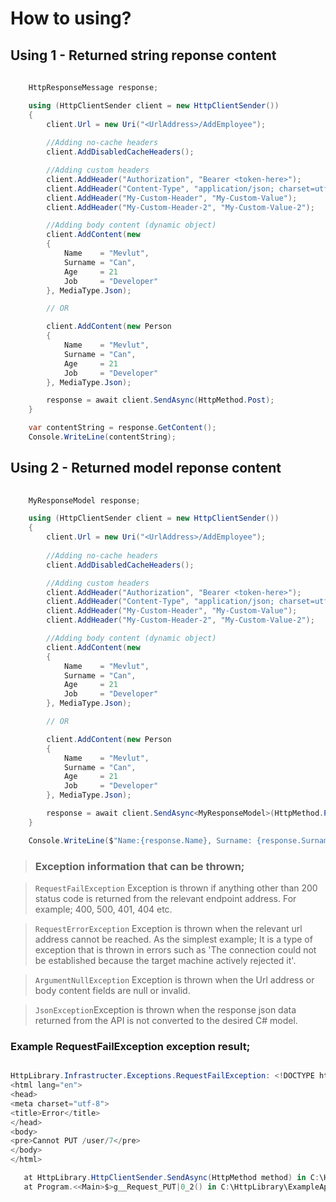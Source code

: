 # How to using?

## Using 1 - Returned string reponse content

```cs
    
    HttpResponseMessage response;

    using (HttpClientSender client = new HttpClientSender())
    {
        client.Url = new Uri("<UrlAddress>/AddEmployee");
        
        //Adding no-cache headers        
        client.AddDisabledCacheHeaders();

        //Adding custom headers
        client.AddHeader("Authorization", "Bearer <token-here>");
        client.AddHeader("Content-Type", "application/json; charset=utf-8;");
        client.AddHeader("My-Custom-Header", "My-Custom-Value");
        client.AddHeader("My-Custom-Header-2", "My-Custom-Value-2");

        //Adding body content (dynamic object)
        client.AddContent(new
        {
            Name    = "Mevlut",
            Surname = "Can",
            Age     = 21
            Job     = "Developer"
        }, MediaType.Json);

        // OR

        client.AddContent(new Person 
        {
            Name    = "Mevlut",
            Surname = "Can",
            Age     = 21
            Job     = "Developer"
        }, MediaType.Json);

        response = await client.SendAsync(HttpMethod.Post);
    }

    var contentString = response.GetContent();
    Console.WriteLine(contentString);

```


## Using 2 - Returned model reponse content

```cs
    
    MyResponseModel response;

    using (HttpClientSender client = new HttpClientSender())
    {
        client.Url = new Uri("<UrlAddress>/AddEmployee");
        
        //Adding no-cache headers        
        client.AddDisabledCacheHeaders();

        //Adding custom headers
        client.AddHeader("Authorization", "Bearer <token-here>");
        client.AddHeader("Content-Type", "application/json; charset=utf-8;");
        client.AddHeader("My-Custom-Header", "My-Custom-Value");
        client.AddHeader("My-Custom-Header-2", "My-Custom-Value-2");

        //Adding body content (dynamic object)
        client.AddContent(new
        {
            Name    = "Mevlut",
            Surname = "Can",
            Age     = 21
            Job     = "Developer"
        }, MediaType.Json);

        // OR

        client.AddContent(new Person 
        {
            Name    = "Mevlut",
            Surname = "Can",
            Age     = 21
            Job     = "Developer"
        }, MediaType.Json);

        response = await client.SendAsync<MyResponseModel>(HttpMethod.Post);
    }

    Console.WriteLine($"Name:{response.Name}, Surname: {response.Surname}");

```


>### Exception information that can be thrown;

>```RequestFailException``` Exception is thrown if anything other than 200 status code is returned from the relevant endpoint address. For example; 400, 500, 401, 404 etc.

> ```RequestErrorException``` Exception is thrown when the relevant url address cannot be reached. As the simplest example; It is a type of exception that is thrown in errors such as 'The connection could not be established because the target machine actively rejected it'.

>```ArgumentNullException``` Exception is thrown when the Url address or body content fields are null or invalid.

>```JsonException```Exception is thrown when the response json data returned from the API is not converted to the desired C# model.


### Example RequestFailException exception result;

```cs

HttpLibrary.Infrastructer.Exceptions.RequestFailException: <!DOCTYPE html>
<html lang="en">
<head>
<meta charset="utf-8">
<title>Error</title>
</head>
<body>
<pre>Cannot PUT /user/7</pre>
</body>
</html>

   at HttpLibrary.HttpClientSender.SendAsync(HttpMethod method) in C:\HttpLibrary\HttpLibrary\HttpClientSender.cs:line 169
   at Program.<<Main>$>g__Request_PUT|0_2() in C:\HttpLibrary\ExampleApp\Program.cs:line 90

```



